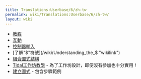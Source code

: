 ```yaml
---
title: Translations:Userbase/6/zh-tw
permalink: wiki/Translations:Userbase/6/zh-tw/
layout: wiki
---
```


-   [教程](/wiki/Tutorial "wikilink")
-   [互動](/wiki/Interaction "wikilink")
-   [控制器輸入](/wiki/Controller_Input "wikilink")
-   [了解"$"符號](/wiki/Understanding_the_$ "wikilink")
-   [組合圖式結構](/wiki/Combining_pattern_structure "wikilink")
-   [Tidal工作坊教學](/wiki/Tidal_workshop_worksheet "wikilink") -
    為了工作坊設計，即便沒有參加也十分實用！
-   [建立圖式](/wiki/Building_up_patterns "wikilink") - 包含步驟範例
